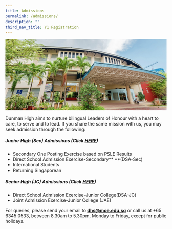 ```yaml
---
title: Admissions
permalink: /admissions/
description: ""
third_nav_title: Y1 Registration
---
```

![](/images/Homepage/masthead-administration.jpg)

Dunman High aims to nurture bilingual Leaders of Honour with a heart to care, to serve and to lead. If you share the same mission with us, you may seek admission through the following:

##### **Junior High (Sec) Admissions (Click [HERE](https://www.dunmanhigh.moe.edu.sg/admissions/jh-admissions/))**

*   Secondary One Posting Exercise based on PSLE Results
*   Direct School Admission Exercise-Secondary** **(DSA-Sec)
*   International Students
*   Returning Singaporean

##### **Senior High (JC) Admissions (Click [HERE](https://www.dunmanhigh.moe.edu.sg/admissions/sh-admissions/))**
*    Direct School Admission Exercise-Junior College(DSA-JC)
*   Joint Admission Exercise-Junior College (JAE)

For queries, please send your email to **dhs@moe.edu.sg** or call us at +65 6345 0533, between 8.30am to 5.30pm, Monday to Friday, except for public holidays.